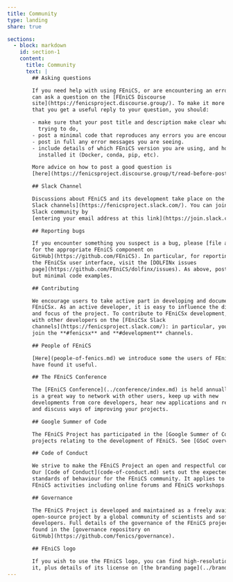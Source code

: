 ```yaml
---
title: Community
type: landing
share: true

sections:
  - block: markdown
    id: section-1
    content:
      title: Community
      text: |
        ## Asking questions

        If you need help with using FEniCS, or are encountering an error, you
        can ask a question on the [FEniCS Discourse
        site](https://fenicsproject.discourse.group/). To make it more likely
        that you get a useful reply to your question, you should:

        - make sure that your post title and description make clear what you are
          trying to do,
        - post a minimal code that reproduces any errors you are encountering,
        - post in full any error messages you are seeing.
        - include details of which FEniCS version you are using, and how you
          installed it (Docker, conda, pip, etc).

        More advice on how to post a good question is
        [here](https://fenicsproject.discourse.group/t/read-before-posting-how-do-i-get-my-question-answered/21/4).

        ## Slack Channel

        Discussions about FEniCS and its development take place on the [FEniCS
        Slack channels](https://fenicsproject.slack.com/). You can join the
        Slack community by
        [entering your email address at this link](https://join.slack.com/t/fenicsproject/shared_invite/zt-1lraknsp1-6_3Js5kueDIyWgF192d3nA).

        ## Reporting bugs

        If you encounter something you suspect is a bug, please [file an issue
        for the appropriate FEniCS component on
        GitHub](https://github.com/FEniCS). In particular, for reporting bugs in
        the FEniCSx user interface, visit the [DOLFINx issues
        page](https://github.com/FEniCS/dolfinx/issues). As above, post complete
        but minimal code examples.

        ## Contributing

        We encourage users to take active part in developing and documenting
        FEniCSx. As an active developer, it is easy to influence the direction
        and focus of the project. To contribute to FEniCSx development, engage
        with other developers on the [FEniCSx Slack
        channels](https://fenicsproject.slack.com/): in particular, you should
        join the **#fenicsx** and **#development** channels.

        ## People of FEniCS

        [Here](people-of-fenics.md) we introduce some the users of FEniCS who
        have found it useful.

        ## The FEniCS Conference

        The [FEniCS Conference](../conference/index.md) is held annually and
        is a great way to network with other users, keep up with new
        developments from core developers, hear new applications and results,
        and discuss ways of improving your projects.

        ## Google Summer of Code

        The FEniCS Project has participated in the [Google Summer of Code](https://summerofcode.withgoogle.com) for multiple
        projects relating to the development of FEniCS. See [GSoC overview](../gsoc/gsoc.md) for more information.

        ## Code of Conduct

        We strive to make the FEniCS Project an open and respectful community.
        Our [Code of Conduct](code-of-conduct.md) sets out the expected
        standards of behaviour for the FEniCS community. It applies to all
        FEniCS activities including online forums and FEniCS workshops.

        ## Governance

        The FEniCS Project is developed and maintained as a freely available,
        open-source project by a global community of scientists and software
        developers. Full details of the governance of the FEniCS project can be
        found in the [governance repository on
        GitHub](https://github.com/fenics/governance).

        ## FEniCS logo

        If you wish to use the FEniCS logo, you can find high-resolution and vector versions of
        it, plus details of its license on [the branding page](../branding/index.md).
---
```

